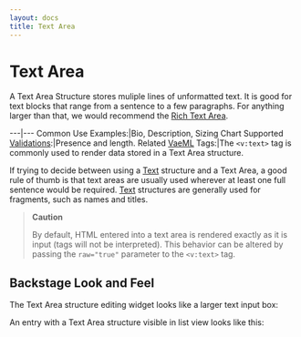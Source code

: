 ```yaml
---
layout: docs
title: Text Area
---
```


# Text Area

A Text Area Structure stores muliple lines of unformatted text. It is
good for text blocks that range from a sentence to a few paragraphs. For
anything larger than that, we would recommend the [Rich Text
Area](/structure.richtext/).

---|---
Common Use Examples:|Bio, Description, Sizing Chart
Supported [Validations](/validations/):|Presence and length.
Related [VaeML](/vaeml/) Tags:|The `<v:text>` tag is commonly used to render data stored in a Text Area structure.

If trying to decide between using a [Text](/structure.text/) structure
and a Text Area, a good rule of thumb is that text areas are usually
used wherever at least one full sentence would be required.
[Text](/structure.text/) structures are generally used for fragments,
such as names and titles.

> **Caution**
>
> By default, HTML entered into a text area is rendered exactly as it is
> input (tags will not be interpreted). This behavior can be altered by
> passing the `raw="true"` parameter to the `<v:text>` tag.

## Backstage Look and Feel

The Text Area structure editing widget looks like a larger text input
box:

An entry with a Text Area structure visible in list view looks like
this:
